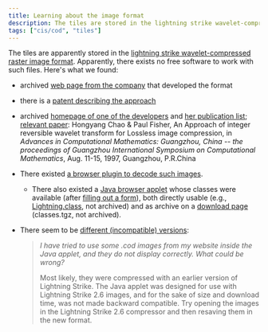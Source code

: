```yaml
---
title: Learning about the image format
description: The tiles are stored in the lightning strike wavelet-compressed raster image format.
tags: ["cis/cod", "tiles"]
---
```



The tiles are apparently stored in the [lightning strike
wavelet-compressed raster image
format](http://justsolve.archiveteam.org/wiki/Lightning_Strike). Apparently,
there exists no free software to work with such files. Here's what we found:

- archived [web page from the
  company](https://web.archive.org/web/19970613234152/http://www.infinop.com/nhtml/lsinfo.shtml)
  that developed the format
- there is a [patent describing the
  approach](https://patents.google.com/patent/WO1998040842A1)
- archived [homepage of one of the
  developers](https://web.archive.org/web/19990220121339/http://www.compsci.com/%7Echao/)
  and [her publication
  list](https://web.archive.org/web/19990220160521/http://www.compsci.com/%7Echao/Publication/);
  [relevant
  paper](https://citeseerx.ist.psu.edu/document?repid=rep1&type=pdf&doi=3c08d5095a328950539dd8aa13cd11c5d05063f7):
  Hongyang Chao & Paul Fisher, An Approach of integer reversible
  wavelet transform for Lossless image compression, in *Advances in
  Computational Mathematics: Guangzhou, China -- the proceedings of
  Guangzhou International Symposium on Computational Mathematics*,
  Aug. 11-15, 1997, Guangzhou, P.R.China
- There existed [a browser plugin to decode such
  images](ftp://ftp.sunet.se/mirror/archive/ftp.sunet.se/pub/pc/windows/winsock-indstate/Windows95/WWW-Browsers/Plug-In/).
    - There also existed a [Java browser
      applet](https://web.archive.org/web/19970613234343/http://www.infinop.com/nhtml/java/index.shtml)
      whose classes were available (after [filling out a
      form](https://web.archive.org/web/19970613235015/http://www.infinop.com/nhtml/download.shtml)),
      both directly usable (e.g.,
      [Lightning.class](https://web.archive.org/web/19970613234343/http://www.infinop.com/nhtml/java/Lightning.class),
      not archived) and as archive on a [download
      page](https://web.archive.org/web/19970613234713/http://www.infinop.com/nhtml/download.shtml)
      (classes.tgz, not archived).
- There seem to be [different (incompatible)
  versions](https://web.archive.org/web/19970613235015/http://www.infinop.com/nhtml/javafaq.shtml):

    > *I have tried to use some .cod images from my website inside the
    > Java applet, and they do not display correctly. What could be
    > wrong?*
    >
    > Most likely, they were compressed with an earlier version of
    > Lightning Strike. The Java applet was designed for use with
    > Lightning Strike 2.6 images, and for the sake of size and download
    > time, was not made backward compatible. Try opening the images in
    > the Lightning Strike 2.6 compressor and then resaving them in the
    > new format.
